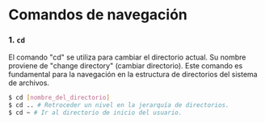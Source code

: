 # Comandos de navegación

### 1. `cd`

El comando "cd" se utiliza para cambiar el directorio actual. Su nombre proviene de "change directory" (cambiar directorio). Este comando es fundamental para la navegación en la estructura de directorios del sistema de archivos.

```bash
$ cd [nombre_del_directorio]
$ cd .. # Retroceder un nivel en la jerarquía de directorios.
$ cd ~ # Ir al directorio de inicio del usuario.
```
